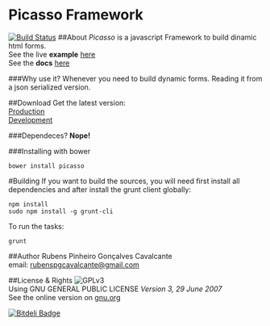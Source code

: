 Picasso Framework
===========
[![Build Status](https://travis-ci.org/rubenspgcavalcante/Picasso.svg?branch=master)](https://travis-ci.org/rubenspgcavalcante/Picasso)
##About
*Picasso* is a javascript Framework to build dinamic html forms.  
See the live **example** [here](https://rawgit.com/rubenspgcavalcante/Picasso/master/examples/crud/index.html)  
See the **docs** [here](https://cdn.rawgit.com/rubenspgcavalcante/Picasso/master/docs/index.html)

###Why use it?
Whenever you need to build dynamic forms. Reading it from a json serialized
version.

##Download
Get the latest version:  
[Production](https://raw.githubusercontent.com/rubenspgcavalcante/Picasso/master/dist/picasso.min.js)  
[Development](https://raw.githubusercontent.com/rubenspgcavalcante/Picasso/master/dist/picasso.js)

###Dependeces?
**Nope!**

###Installing with bower
```shellscript
bower install picasso
```

#Building
If you want to build the sources, you will need first install all dependencies and after install the grunt client
globally:
```shellscript
npm install
sudo npm install -g grunt-cli
```

To run the tasks:
```shellscript
grunt
```

##Author
Rubens Pinheiro Gonçalves Cavalcante  
email: [rubenspgcavalcante@gmail.com](mailto:rubenspgcavalcante@gmail.com)

##License & Rights
![GPLv3](http://www.gnu.org/graphics/gplv3-88x31.png)  
Using GNU GENERAL PUBLIC LICENSE *Version 3, 29 June 2007*  
See the online version on [gnu.org](http://www.gnu.org/copyleft/gpl.html)  


[![Bitdeli Badge](https://d2weczhvl823v0.cloudfront.net/rubenspgcavalcante/picasso/trend.png)](https://bitdeli.com/free "Bitdeli Badge")

